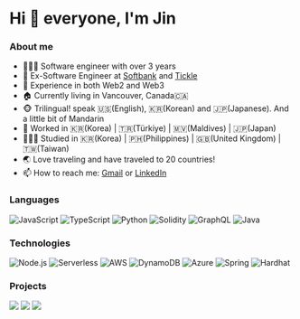 # Hi :wave: everyone, I'm Jin

### About me

- 👨🏻‍💻 Software engineer with over 3 years
- 💬 Ex-Software Engineer at [Softbank](https://group.softbank/en) and [Tickle](https://tickleinvest.com/)
- 🤖 Experience in both Web2 and Web3
- 🏠 Currently living in Vancouver, Canada🇨🇦
- 🐵 Trilingual! speak 🇺🇸(English), 🇰🇷(Korean) and 🇯🇵(Japanese). And a little bit of Mandarin
- 💼 Worked in 🇰🇷(Korea) | 🇹🇷(Türkiye) | 🇲🇻(Maldives) | 🇯🇵(Japan)
- 👨🏻‍🎓 Studied in 🇰🇷(Korea) | 🇵🇭(Philippines) | 🇬🇧(United Kingdom) | 🇹🇼(Taiwan)
- 🌏 Love traveling and have traveled to 20 countries!
- 📫 How to reach me: [Gmail](dev.dongjin.lee@gmail.com) or [LinkedIn](https://www.linkedin.com/in/dev-dongjin)

### Languages

![JavaScript](https://img.shields.io/badge/-JavaScript-000?&logo=JavaScript)
![TypeScript](https://img.shields.io/badge/-TypeScript-000?&logo=TypeScript)
![Python](https://img.shields.io/badge/-Python-000?&logo=Python)
![Solidity](https://img.shields.io/badge/-Solidity-000?&logo=Solidity)
![GraphQL](https://img.shields.io/badge/-GraphQL-000?&logo=GraphQL&logoColor=007396)
![Java](https://img.shields.io/badge/-Java-000?&logo=Java&logoColor=007396)

### Technologies

![Node.js](https://img.shields.io/badge/-Node.js-000?&logo=node.js)
![Serverless](https://img.shields.io/badge/-Serverless-000?&logo=serverless)
![AWS](https://img.shields.io/badge/-AWS-000?&logo=Amazon-AWS&logoColor=F90)
![DynamoDB](https://img.shields.io/badge/-DynamoDB-000?&logo=amazondynamodb)
![Azure](https://img.shields.io/badge/-Azure-000?&logo=azuredevops)
![Spring](https://img.shields.io/badge/-Spring-000?&logo=Spring)
![Hardhat](https://img.shields.io/badge/-Hardhat-000?&logo=Hardhat)

### Projects

[![](https://img.shields.io/badge/-👟%20SneakDraw-000)](https://github.com/uracali/SneakDraw)
[![](https://img.shields.io/badge/-🦠%20COVID‑19%20Dashboard-000)](https://github.com/dev-dongjin/COVID-19-Dashboard)
[![](https://img.shields.io/badge/-🪙%20CryptoKick-000)](https://github.com/dev-dongjin/COVID-19-Dashboard)

